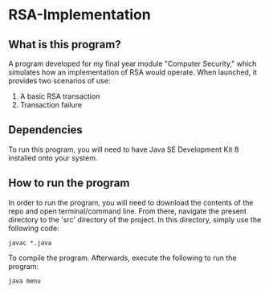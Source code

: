 # RSA-Implementation

## What is this program?
A program developed for my final year module "Computer Security," which simulates how an implementation of RSA would operate. When launched, it provides two scenarios of use:

  1. A basic RSA transaction
  2. Transaction failure
  
## Dependencies
To run this program, you will need to have Java SE Development Kit 8 installed onto your system.
  
## How to run the program
In order to run the program, you will need to download the contents of the repo and open terminal/command line. From there, navigate the present directory to the 'src' directory of the project. In this directory, simply use the following code:

```
javac *.java
```
To compile the program. Afterwards, execute the following to run the program:

```
java menu
```
